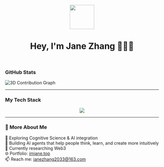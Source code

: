 <p align="center">
  <img src="https://media.giphy.com/media/hvRJCLFzcasrR4ia7z/giphy.gif" width="80"/>
</p>

<h1 align="center">Hey, I'm Jane Zhang 👩🏻‍💻</h1>

<!-- 🔹 删除所有多余的 --- 分隔线 -->
<br>

### GitHub Stats
![3D Contribution Graph](https://raw.githubusercontent.com/jo1-yo/jo1-yo/main/profile-3d-contrib/profile-night-rainbow.svg)

---

### My Tech Stack

<p align="center">
  <img src="https://skillicons.dev/icons?i=react,nextjs,ts,js,html,css,tailwind,python,nodejs,express,mongodb,vercel,figma,git,github" />
</p>

---

### 🌸 More About Me
🧠 Exploring Cognitive Science & AI integration<br>
🤖 Building AI agents that help people think, learn, and create more intuitively<br>
🔗 Currently researching Web3<br>
🌐 Portfolio: [imjane.top](https://imjane.top)<br>
📫 Reach me: [janezhang2033@163.com](mailto:janezhang2033@163.com)
